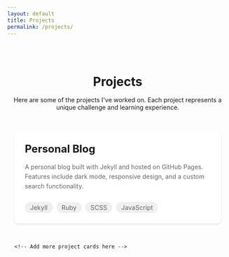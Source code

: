 ```yaml
---
layout: default
title: Projects
permalink: /projects/
---
```


<div class="projects-page">
  <div class="projects-intro">
    <h1>Projects</h1>
    <p>Here are some of the projects I've worked on. Each project represents a unique challenge and learning experience.</p>
  </div>

  <div class="projects-grid">
    <!-- Project 1 -->
    <div class="project-card">
      <div class="project-header">
        <h2>Personal Blog</h2>
        <div class="project-links">
          <a href="https://github.com/89hardy/89hardy.github.io" target="_blank" rel="noopener noreferrer">
            <i class="fab fa-github"></i>
          </a>
          <a href="https://himanshuawasthi.com" target="_blank" rel="noopener noreferrer">
            <i class="fas fa-external-link-alt"></i>
          </a>
        </div>
      </div>
      <p class="project-description">
        A personal blog built with Jekyll and hosted on GitHub Pages. Features include dark mode, 
        responsive design, and a custom search functionality.
      </p>
      <div class="project-tech">
        <span class="tech-tag">Jekyll</span>
        <span class="tech-tag">Ruby</span>
        <span class="tech-tag">SCSS</span>
        <span class="tech-tag">JavaScript</span>
      </div>
    </div>

    <!-- Add more project cards here -->
  </div>
</div>

<style>
.projects-page {
  max-width: 1200px;
  margin: 0 auto;
  padding: 2rem 0;
}

.projects-intro {
  margin-bottom: 3rem;
  text-align: center;
}

.projects-intro h1 {
  margin-bottom: 1rem;
}

.projects-grid {
  display: grid;
  grid-template-columns: repeat(auto-fit, minmax(300px, 1fr));
  gap: 2rem;
  padding: 0 1rem;
}

.project-card {
  background: #fff;
  border-radius: 8px;
  padding: 1.5rem;
  box-shadow: 0 2px 4px rgba(0,0,0,0.1);
  transition: transform 0.3s ease;
}

.project-card:hover {
  transform: translateY(-5px);
}

.project-header {
  display: flex;
  justify-content: space-between;
  align-items: flex-start;
  margin-bottom: 1rem;
}

.project-header h2 {
  margin: 0;
  font-size: 1.5rem;
}

.project-links a {
  color: #666;
  margin-left: 1rem;
  text-decoration: none;
  font-size: 1.2rem;
}

.project-links a:hover {
  color: #000;
}

.project-description {
  color: #666;
  margin-bottom: 1.5rem;
  line-height: 1.6;
}

.project-tech {
  display: flex;
  flex-wrap: wrap;
  gap: 0.5rem;
}

.tech-tag {
  background: #f0f0f0;
  padding: 0.25rem 0.75rem;
  border-radius: 15px;
  font-size: 0.9rem;
  color: #666;
}

[data-theme="dark"] {
  .project-card {
    background: #2d2d2d;
    box-shadow: 0 2px 4px rgba(0,0,0,0.2);
  }

  .project-links a {
    color: #999;
  }

  .project-links a:hover {
    color: #fff;
  }

  .project-description {
    color: #999;
  }

  .tech-tag {
    background: #3d3d3d;
    color: #ccc;
  }
}

@media (max-width: 768px) {
  .projects-grid {
    grid-template-columns: 1fr;
  }
}
</style>

<script src="https://kit.fontawesome.com/b6c09fd63e.js" crossorigin="anonymous"></script> 